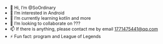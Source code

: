 - 👋 Hi, I’m @SoOrdinary
- 👀 I’m interested in Android
- 🌱 I’m currently learning kotlin and more
- 💞️ I’m looking to collaborate on ???
- 📫 If there is anything, please contact me by email 1771475441@qq.com
- ⚡ Fun fact: program and League of Legends

